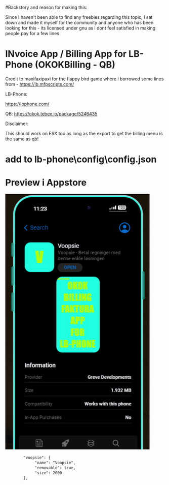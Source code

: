 #Backstory and reason for making this:

Since I haven't been able to find any freebies regarding this topic, I sat down and made it myself for the community and anyone who has been looking for this - its licensed under gnu as i dont feel satisfied in making people pay for a few lines
# INvoice App / Billing App for LB-Phone (OKOKBilling - QB)

Credit to maxifaxipaxi for the flappy bird game where i borrowed some lines from - https://lb.mfpscripts.com/

LB-Phone: 

https://lbphone.com/

QB: https://okok.tebex.io/package/5246435

Disclaimer:

This should work on ESX too as long as the export to get the billing menu is the same as qb!

# add to lb-phone\config\config.json

# Preview i Appstore
![alt text](image.png)

```
        "voopsie": {
             "name": "Voopsie",
             "removable": true,
             "size": 2000
        },
```
